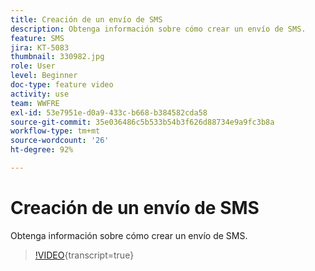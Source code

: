 ```yaml
---
title: Creación de un envío de SMS
description: Obtenga información sobre cómo crear un envío de SMS.
feature: SMS
jira: KT-5083
thumbnail: 330982.jpg
role: User
level: Beginner
doc-type: feature video
activity: use
team: WWFRE
exl-id: 53e7951e-d0a9-433c-b668-b384582cda58
source-git-commit: 35e036486c5b533b54b3f626d88734e9a9fc3b8a
workflow-type: tm+mt
source-wordcount: '26'
ht-degree: 92%

---
```


# Creación de un envío de SMS

Obtenga información sobre cómo crear un envío de SMS.

>[!VIDEO](https://video.tv.adobe.com/v/330982?learn=on){transcript=true}
